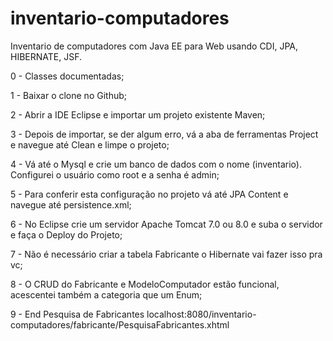# inventario-computadores
Inventario de computadores com Java EE para Web usando CDI, JPA, HIBERNATE, JSF.

0 - Classes documentadas;

1 - Baixar o clone no Github;

2 - Abrir a IDE Eclipse e importar um projeto existente Maven;

3 - Depois de importar, se der algum erro, vá a aba de ferramentas Project e navegue até Clean e limpe o projeto;

4 - Vá até o Mysql e crie um banco de dados com o nome (inventario). Configurei o usuário como root e a senha é admin;

5 - Para conferir esta configuração no projeto vá até JPA Content e navegue até persistence.xml;

6 - No Eclipse crie um servidor Apache Tomcat 7.0 ou 8.0 e suba o servidor e faça o Deploy do Projeto;

7 - Não é necessário criar a tabela Fabricante o Hibernate vai fazer isso pra vc;

8 - O CRUD do Fabricante e ModeloComputador estão funcional, acescentei também a categoria que um Enum;

9 - End Pesquisa de Fabricantes localhost:8080/inventario-computadores/fabricante/PesquisaFabricantes.xhtml
